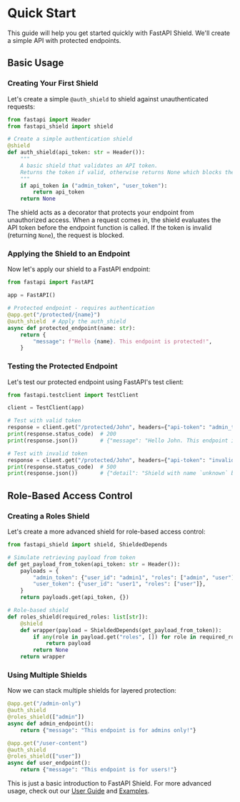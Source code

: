 # Quick Start

This guide will help you get started quickly with FastAPI Shield. We'll create a simple API with protected endpoints.

## Basic Usage

### Creating Your First Shield

Let's create a simple `@auth_shield` to shield against unauthenticated requests:

```python
from fastapi import Header
from fastapi_shield import shield

# Create a simple authentication shield
@shield
def auth_shield(api_token: str = Header()):
    """
    A basic shield that validates an API token.
    Returns the token if valid, otherwise returns None which blocks the request.
    """
    if api_token in ("admin_token", "user_token"):
        return api_token
    return None
```

The shield acts as a decorator that protects your endpoint from unauthorized access. When a request comes in, the shield evaluates the API token before the endpoint function is called. If the token is invalid (returning `None`), the request is blocked.

### Applying the Shield to an Endpoint

Now let's apply our shield to a FastAPI endpoint:

```python
from fastapi import FastAPI

app = FastAPI()

# Protected endpoint - requires authentication
@app.get("/protected/{name}")
@auth_shield  # Apply the auth_shield
async def protected_endpoint(name: str):
    return {
        "message": f"Hello {name}. This endpoint is protected!",
    }
```

### Testing the Protected Endpoint

Let's test our protected endpoint using FastAPI's test client:

```python
from fastapi.testclient import TestClient

client = TestClient(app)

# Test with valid token
response = client.get("/protected/John", headers={"api-token": "admin_token"})
print(response.status_code)  # 200
print(response.json())       # {"message": "Hello John. This endpoint is protected!"}

# Test with invalid token
response = client.get("/protected/John", headers={"api-token": "invalid_token"})
print(response.status_code)  # 500
print(response.json())       # {"detail": "Shield with name `unknown` blocks the request"}
```

## Role-Based Access Control

### Creating a Roles Shield

Let's create a more advanced shield for role-based access control:

```python
from fastapi_shield import shield, ShieldedDepends

# Simulate retrieving payload from token
def get_payload_from_token(api_token: str = Header()):
    payloads = {
        "admin_token": {"user_id": "admin1", "roles": ["admin", "user"]},
        "user_token": {"user_id": "user1", "roles": ["user"]},
    }
    return payloads.get(api_token, {})

# Role-based shield
def roles_shield(required_roles: list[str]):
    @shield
    def wrapper(payload = ShieldedDepends(get_payload_from_token)):
        if any(role in payload.get("roles", []) for role in required_roles):
            return payload
        return None
    return wrapper
```

### Using Multiple Shields

Now we can stack multiple shields for layered protection:

```python
@app.get("/admin-only")
@auth_shield
@roles_shield(["admin"])
async def admin_endpoint():
    return {"message": "This endpoint is for admins only!"}

@app.get("/user-content")
@auth_shield
@roles_shield(["user"])
async def user_endpoint():
    return {"message": "This endpoint is for users!"}
```

This is just a basic introduction to FastAPI Shield. For more advanced usage, check out our [User Guide](/user-guide/basic-usage) and [Examples](/examples/basic_examples). 